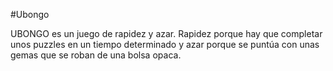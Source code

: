 #Ubongo 

UBONGO es un juego de rapidez y azar. Rapidez porque hay que completar unos puzzles 
en un tiempo determinado y azar porque se puntúa con unas gemas que se roban de una
bolsa opaca.